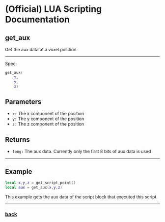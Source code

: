 
# (Official) LUA Scripting Documentation

## get_aux

Get the aux data at a voxel position.

___

Spec:

```lua
get_aux(
	x,
	y,
	z)
```

## Parameters

- `x:` The x component of the position
- `y:` The y component of the position
- `z:` The z component of the position

## Returns

- `long:` The aux data. Currently only the first 8 bits of aux data is used

___

## Example

```lua
local x,y,z = get_script_point()
local aux = get_aux(x,y,z)
```

This example gets the aux data of the script block that executed this script.

___

### [back](../blocks)
